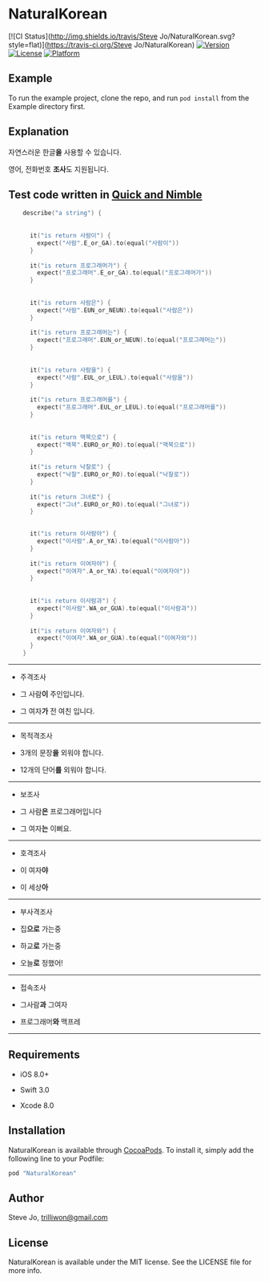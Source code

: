 # NaturalKorean

[![CI Status](http://img.shields.io/travis/Steve Jo/NaturalKorean.svg?style=flat)](https://travis-ci.org/Steve Jo/NaturalKorean)
[![Version](https://img.shields.io/cocoapods/v/NaturalKorean.svg?style=flat)](http://cocoapods.org/pods/NaturalKorean)
[![License](https://img.shields.io/cocoapods/l/NaturalKorean.svg?style=flat)](http://cocoapods.org/pods/NaturalKorean)
[![Platform](https://img.shields.io/cocoapods/p/NaturalKorean.svg?style=flat)](http://cocoapods.org/pods/NaturalKorean)

## Example

To run the example project, clone the repo, and run `pod install` from the Example directory first.

## Explanation

자연스러운 한글**을** 사용할 수 있습니다.

영어, 전화번호 **조사**도 지원됩니다.

## Test code written in [Quick and Nimble](https://github.com/Quick/Quick)

```Swift
    describe("a string") {
      
      
      it("is return 사람이") {
        expect("사람".E_or_GA).to(equal("사람이"))
      }
      
      it("is return 프로그래머가") {
        expect("프로그래머".E_or_GA).to(equal("프로그래머가"))
      }
      
      
      it("is return 사람은") {
        expect("사람".EUN_or_NEUN).to(equal("사람은"))
      }
      
      it("is return 프로그래머는") {
        expect("프로그래머".EUN_or_NEUN).to(equal("프로그래머는"))
      }
      
      
      it("is return 사람을") {
        expect("사람".EUL_or_LEUL).to(equal("사람을"))
      }
      
      it("is return 프로그래머를") {
        expect("프로그래머".EUL_or_LEUL).to(equal("프로그래머를"))
      }
      
      
      it("is return 맥북으로") {
        expect("맥북".EURO_or_RO).to(equal("맥북으로"))
      }
      
      it("is return 낙찰로") {
        expect("낙찰".EURO_or_RO).to(equal("낙찰로"))
      }
      
      it("is return 그녀로") {
        expect("그녀".EURO_or_RO).to(equal("그녀로"))
      }

      
      it("is return 이사람아") {
        expect("이사람".A_or_YA).to(equal("이사람아"))
      }
      
      it("is return 이여자야") {
        expect("이여자".A_or_YA).to(equal("이여자야"))
      }
      
      
      it("is return 이사람과") {
        expect("이사람".WA_or_GUA).to(equal("이사람과"))
      }
      
      it("is return 이여자와") {
        expect("이여자".WA_or_GUA).to(equal("이여자와"))
      }
    }

```



---

- 주격조사

 - 그 사람**이** 주인입니다.

 - 그 여자**가** 전 여친 입니다.

---

- 목적격조사

 - 3개의 문장**을** 외워야 합니다.

 - 12개의 단어**를** 외워야 합니다.

---

- 보조사

 - 그 사람**은** 프로그래머입니다

 - 그 여자**는** 이뻐요.

---

- 호격조사

 - 이 여자**야**

 - 이 세상**아**

---

- 부사격조사

 - 집**으로** 가는중

 - 하교**로** 가는중

 - 오늘**로** 정했어!

---

- 접속조사

 - 그사람**과** 그여자

 - 프로그래머**와** 맥프레
 
---


## Requirements

+ iOS 8.0+

+ Swift 3.0

+ Xcode 8.0


## Installation

NaturalKorean is available through [CocoaPods](http://cocoapods.org). To install
it, simply add the following line to your Podfile:

```ruby
pod "NaturalKorean"
```

## Author

Steve Jo, trilliwon@gmail.com

## License

NaturalKorean is available under the MIT license. See the LICENSE file for more info.

